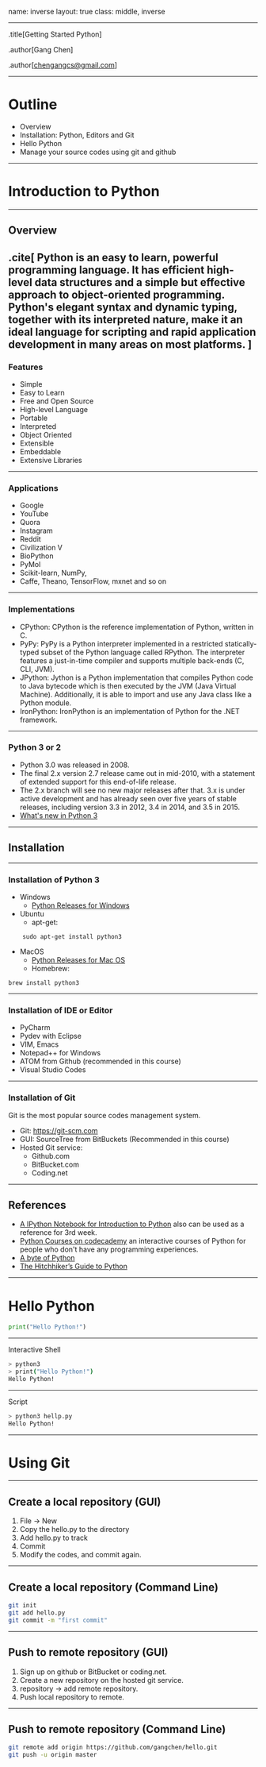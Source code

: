 name: inverse
layout: true
class: middle, inverse

---
.title[Getting Started Python]

.author[Gang Chen]

.author[chengangcs@gmail.com]

---
# Outline

* Overview
* Installation: Python, Editors and Git
* Hello Python
* Manage your source codes using git and github
---

# Introduction to Python
---

## Overview
.cite[
Python is an easy to learn, powerful programming language. It has efficient high-level data structures and a simple but effective approach to object-oriented programming. Python's elegant syntax and dynamic typing, together with its interpreted nature, make it an ideal language for scripting and rapid application development in many areas on most platforms.
]
---

### Features
* Simple
* Easy to Learn
* Free and Open Source
* High-level Language
* Portable
* Interpreted
* Object Oriented
* Extensible
* Embeddable
* Extensive Libraries
---

### Applications
* Google
* YouTube
* Quora
* Instagram
* Reddit
* Civilization V
* BioPython
* PyMol
* Scikit-learn, NumPy,
* Caffe, Theano, TensorFlow, mxnet and so on

---
### Implementations

* CPython: CPython is the reference implementation of Python, written in C.
* PyPy: PyPy is a Python interpreter implemented in a restricted statically-typed subset of the Python language called RPython. The interpreter features a just-in-time compiler and supports multiple back-ends (C, CLI, JVM).
* JPython: Jython is a Python implementation that compiles Python code to Java bytecode which is then executed by the JVM (Java Virtual Machine). Additionally, it is able to import and use any Java class like a Python module.
* IronPython: IronPython is an implementation of Python for the .NET framework.

---

### Python 3 or 2
* Python 3.0 was released in 2008.
* The final 2.x version 2.7 release came out in mid-2010, with a statement of extended support for this end-of-life release.
* The 2.x branch will see no new major releases after that. 3.x is under active development and has already seen over five years of stable releases, including version 3.3 in 2012, 3.4 in 2014, and 3.5 in 2015.
* [What's new in Python 3](https://docs.python.org/3.0/whatsnew/3.0.html)
---

## Installation

---
### Installation of Python 3

* Windows
    * [Python Releases for Windows](https://www.python.org/downloads/windows/)
* Ubuntu
    * apt-get:
````
    sudo apt-get install python3
````
* MacOS
    * [Python Releases for Mac OS](https://www.python.org/downloads/mac-osx/)
    * Homebrew:
````
brew install python3
````

---

### Installation of IDE or Editor

* PyCharm
* Pydev with Eclipse
* VIM, Emacs
* Notepad++ for Windows
* ATOM from Github (recommended in this course)
* Visual Studio Codes

---
### Installation of Git

Git is the most popular source codes management system.

* Git: https://git-scm.com
* GUI: SourceTree from BitBuckets (Recommended in this course)
* Hosted Git service:
    * Github.com
    * BitBucket.com
    * Coding.net


---
## References
* [A IPython Notebook for Introduction to Python](http://nbviewer.jupyter.org/github/jdwittenauer/ipython-notebooks/blob/master/notebooks/language/Intro.ipynb) also can be used as a reference for 3rd week.
* [Python Courses on codecademy](https://www.codecademy.com/learn/python) an interactive courses of Python for people who don't have any programming experiences.
* [A byte of Python](http://python.swaroopch.com/)
* [The Hitchhiker’s Guide to Python](https://github.com/kennethreitz/python-guide)


---
# Hello Python

```python
print("Hello Python!")
```
---

Interactive Shell
```bash
> python3
> print("Hello Python!")
Hello Python!
```

---
Script
````bash
> python3 hellp.py
Hello Python!
````
---
# Using Git

---

## Create a local repository (GUI)

1. File -> New
2. Copy the hello.py to the directory
3. Add hello.py to track
4. Commit
5. Modify the codes, and commit again.

---
## Create a local repository (Command Line)
````bash
git init
git add hello.py
git commit -m "first commit"
````
---

## Push to remote repository (GUI)
1. Sign up on github or BitBucket or coding.net.
2. Create a new repository on the hosted git service.
3. repository -> add remote repository.
2. Push local repository to remote.

---
## Push to remote repository (Command Line)
````bash
git remote add origin https://github.com/gangchen/hello.git
git push -u origin master
````
